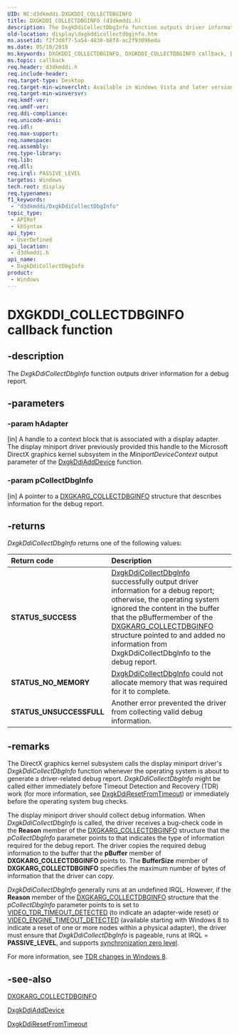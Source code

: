 ```yaml
---
UID: NC:d3dkmddi.DXGKDDI_COLLECTDBGINFO
title: DXGKDDI_COLLECTDBGINFO (d3dkmddi.h)
description: The DxgkDdiCollectDbgInfo function outputs driver information for a debug report.
old-location: display\dxgkddicollectdbginfo.htm
ms.assetid: f2f3d8f7-5a54-4830-b8f8-ac2f93096eda
ms.date: 05/10/2018
ms.keywords: DXGKDDI_COLLECTDBGINFO, DXGKDDI_COLLECTDBGINFO callback, DmFunctions_3b0ed5a8-f56d-4dbd-8426-667ff8f37ee5.xml, DxgkDdiCollectDbgInfo, DxgkDdiCollectDbgInfo callback function [Display Devices], d3dkmddi/DxgkDdiCollectDbgInfo, display.dxgkddicollectdbginfo
ms.topic: callback
req.header: d3dkmddi.h
req.include-header: 
req.target-type: Desktop
req.target-min-winverclnt: Available in Windows Vista and later versions of the Windows operating systems.
req.target-min-winversvr: 
req.kmdf-ver: 
req.umdf-ver: 
req.ddi-compliance: 
req.unicode-ansi: 
req.idl: 
req.max-support: 
req.namespace: 
req.assembly: 
req.type-library: 
req.lib: 
req.dll: 
req.irql: PASSIVE_LEVEL
targetos: Windows
tech.root: display
req.typenames: 
f1_keywords:
 - "d3dkmddi/DxgkDdiCollectDbgInfo"
topic_type:
 - APIRef
 - kbSyntax
api_type:
 - UserDefined
api_location:
 - d3dkmddi.h
api_name:
 - DxgkDdiCollectDbgInfo
product:
 - Windows
---
```


# DXGKDDI_COLLECTDBGINFO callback function

## -description

The <i>DxgkDdiCollectDbgInfo</i> function outputs driver information for a debug report.

## -parameters

### -param hAdapter

[in] A handle to a context block that is associated with a display adapter. The display miniport driver previously provided this handle to the Microsoft DirectX graphics kernel subsystem in the <i>MiniportDeviceContext</i> output parameter of the <a href="https://docs.microsoft.com/windows-hardware/drivers/ddi/dispmprt/nc-dispmprt-dxgkddi_add_device">DxgkDdiAddDevice</a> function.

### -param pCollectDbgInfo

[in] A pointer to a <a href="https://docs.microsoft.com/windows-hardware/drivers/ddi/d3dkmddi/ns-d3dkmddi-_dxgkarg_collectdbginfo">DXGKARG_COLLECTDBGINFO</a> structure that describes information for the debug report.

## -returns

<i>DxgkDdiCollectDbgInfo</i> returns one of the following values:

| **Return code** | **Description** | 
|:--|:--|
| **STATUS_SUCCESS** | [DxgkDdiCollectDbgInfo](https://docs.microsoft.com/windows-hardware/drivers/ddi/d3dkmddi/nc-d3dkmddi-dxgkddi_collectdbginfo)  successfully output driver information for a debug report; otherwise, the operating system ignored the content in the buffer that the pBuffermember of the [DXGKARG_COLLECTDBGINFO](https://docs.microsoft.com/windows-hardware/drivers/ddi/d3dkmddi/ns-d3dkmddi-_dxgkarg_collectdbginfo) structure pointed to and added no information from DxgkDdiCollectDbgInfo to the debug report. | 
| **STATUS_NO_MEMORY** | [DxgkDdiCollectDbgInfo](https://docs.microsoft.com/windows-hardware/drivers/ddi/d3dkmddi/nc-d3dkmddi-dxgkddi_collectdbginfo)  could not allocate memory that was required for it to complete. |
| **STATUS_UNSUCCESSFULL** | Another error prevented the driver from collecting valid debug information. |

## -remarks

The DirectX graphics kernel subsystem calls the display miniport driver's <i>DxgkDdiCollectDbgInfo</i> function whenever the operating system is about to generate a driver-related debug report. <i>DxgkDdiCollectDbgInfo</i> might be called either immediately before Timeout Detection and Recovery (TDR) work (for more information, see <a href="https://docs.microsoft.com/windows-hardware/drivers/ddi/d3dkmddi/nc-d3dkmddi-dxgkddi_resetfromtimeout">DxgkDdiResetFromTimeout</a>) or immediately before the operating system bug checks. 

The display miniport driver should collect debug information. When <i>DxgkDdiCollectDbgInfo</i> is called, the driver receives a bug-check code in the <b>Reason</b> member of the <a href="https://docs.microsoft.com/windows-hardware/drivers/ddi/d3dkmddi/ns-d3dkmddi-_dxgkarg_collectdbginfo">DXGKARG_COLLECTDBGINFO</a> structure that the <i>pCollectDbgInfo</i> parameter points to that indicates the type of information required for the debug report. The driver copies the required debug information to the buffer that the <b>pBuffer</b> member of <b>DXGKARG_COLLECTDBGINFO</b> points to. The <b>BufferSize</b> member of <b>DXGKARG_COLLECTDBGINFO</b> specifies the maximum number of bytes of information that the driver can copy. 

<i>DxgkDdiCollectDbgInfo</i> generally runs at an undefined IRQL. However, if the <b>Reason</b> member of the <a href="https://docs.microsoft.com/windows-hardware/drivers/ddi/d3dkmddi/ns-d3dkmddi-_dxgkarg_collectdbginfo">DXGKARG_COLLECTDBGINFO</a> structure that the <i>pCollectDbgInfo</i> parameter points to is set to <a href="https://docs.microsoft.com/windows-hardware/drivers/debugger/bug-check-code-reference2">VIDEO_TDR_TIMEOUT_DETECTED</a> (to indicate an adapter-wide reset) or <a href="https://docs.microsoft.com/windows-hardware/drivers/debugger/bug-check-code-reference2">VIDEO_ENGINE_TIMEOUT_DETECTED</a> (available starting with Windows 8 to indicate a reset of one or more nodes within a physical adapter), the driver must ensure that <i>DxgkDdiCollectDbgInfo</i> is pageable, runs at IRQL = <b>PASSIVE_LEVEL</b>, and supports <a href="https://docs.microsoft.com/windows-hardware/drivers/display/threading-and-synchronization-zero-level">synchronization zero level</a>.

For more information, see <a href="https://docs.microsoft.com/windows-hardware/drivers/display/tdr-changes-in-windows-8">TDR changes in Windows 8</a>.

## -see-also

<a href="https://docs.microsoft.com/windows-hardware/drivers/ddi/d3dkmddi/ns-d3dkmddi-_dxgkarg_collectdbginfo">DXGKARG_COLLECTDBGINFO</a>



<a href="https://docs.microsoft.com/windows-hardware/drivers/ddi/dispmprt/nc-dispmprt-dxgkddi_add_device">DxgkDdiAddDevice</a>



<a href="https://docs.microsoft.com/windows-hardware/drivers/ddi/d3dkmddi/nc-d3dkmddi-dxgkddi_resetfromtimeout">DxgkDdiResetFromTimeout</a>

